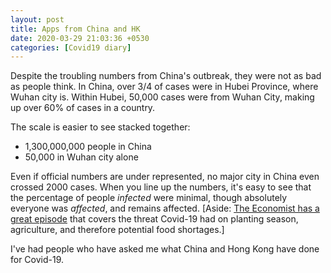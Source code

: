 ```yaml
---
layout: post
title: Apps from China and HK
date: 2020-03-29 21:03:36 +0530
categories: [Covid19 diary]
---
```


Despite the troubling numbers from China's outbreak, they were not as bad as people think. In China, over 3/4 of cases were in Hubei Province, where Wuhan city is. Within Hubei, 50,000 cases were from Wuhan City, making up over 60% of cases in a country.

The scale is easier to see stacked together:

- 1,300,000,000 people in China
- 50,000 in Wuhan city alone

Even if official numbers are under represented, no major city in China even crossed 2000 cases. When you line up the numbers, it's easy to see that the percentage of people *infected* were minimal, though absolutely everyone was *affected*, and remains affected. [Aside: [The Economist has a great episode](https://play.acast.com/s/theintelligencepodcast/c8f11d9a-1071-4307-b390-20a747796a61) that covers the threat Covid-19 had on planting season, agriculture, and therefore potential food shortages.]

I've had people who have asked me what China and Hong Kong have done for Covid-19.